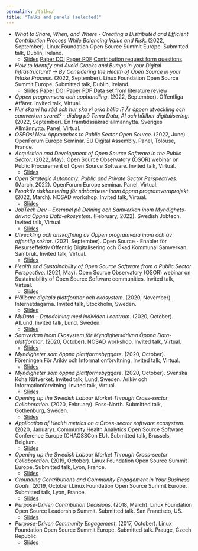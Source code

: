 ```yaml
---
permalink: /talks/
title: "Talks and panels (selected)"
---
```


* <i class="flag-icons  GB"></i> *What to Share, When, and Where - Creating a Distributed and Efficient Contribution Process While Balancing Value and Risk*. (2022, September). Linux Foundation Open Source Summit Europe. Submitted talk, Dublin, Ireland.
  - <i class="fa fa-file-pdf"></i> <a href="/assets/slides/OSS-Contribution-Strategies-OSSEU-Dublin-RI.pdf">Slides</a> <i class="ai ai-doi-square"></i> [Paper DOI](https://doi.org/10.1007/s10664-020-09855-2) <i class="fa fa-file-pdf"></i> [Paper PDF](https://arxiv.org/abs/2208.00047) <i class="ai ai-figshare"></i> [Contribution request form questions](https://doi.org/10.6084/m9.figshare.21104167)
* <i class="flag-icons  GB"></i> *How to Identify and Avoid Cracks and Bumps in your Digital Infrastructure? -> By Considering the Health of Open Source in your Intake Process*. (2022, September). Linux Foundation Open Source Summit Europe. Submitted talk, Dublin, Ireland.
  - <i class="fa fa-file-pdf"></i> <a href="/assets/slides/OSS-health-HASMOSS-OSSEU-Dublin-RI.pdf">Slides</a> <i class="ai ai-doi-square"></i> [Paper DOI](https://doi.org/10.1145/3555051.3555067) <i class="fa fa-file-pdf"></i> [Paper PDF](https://dl.acm.org/doi/pdf/10.1145/3555051.3555067) <i class="ai ai-figshare"></i> [Data set from literature review](https://doi.org/10.6084/m9.figshare.20137175)
* <i class="flag-icons SE"></i> *Öppen programvara och upphandling*. (2022, September). Offentliga Affärer. Invited talk, Virtual.
* <i class="flag-icons SE"></i> *Hur ska vi ha råd och hur ska vi orka hålla i? Är öppen utveckling och samverkan svaret? - dialog på Tema Data, AI och hållbar digitalisering*. (2022, September). En framtidssäkrad allmännytta. Sveriges Allmännytta. Panel, Virtual.
* <i class="flag-icons  GB"></i> *OSPOs! New Approaches to Public Sector Open Source*. (2022, June). OpenForum Europe Seminar. EU Digital Assembly. Panel, Tolouse, France.
* <i class="flag-icons  GB"></i> *Acquisition and Development of Open Source Software in the Public Sector*. (2022, May). Open Source Observatory (OSOR) webinar on Public Procurement of Open Source Software. Invited talk, Virtual.
  - <i class="fa fa-file-pdf"></i> <a href="/assets/slides/OSS-development-and-acquisition-OSOR-webinar.pdf">Slides</a>
* <i class="flag-icons  GB"></i> *Open Strategic Autonomy: Public and Private Sector Perspectives*. (March, 2022). OpenForum Europe seminar. Panel, Virtual.
* <i class="flag-icons SE"></i> *Proaktiv riskhantering för sårbarheter inom öppna programvaruprojekt*. (2022, March). NOSAD workshop. Invited talk, Virtual.
  - <i class="fa fa-file-pdf"></i> <a href="/assets/slides/OSS-health-NOSAD.pdf">Slides</a>
* <i class="flag-icons SE"></i> *JobTech Dev – Exempel på Delning och Samverkan inom Myndighets-drivna Öppna Data-ekosystem*. (February, 2022). Swedish Jobtech. Invited talk, Virtual.
  - <i class="fa fa-file-pdf"></i> <a href="/assets/slides/Swedish JobTech seminar.pdf">Slides</a>
* <i class="flag-icons SE"></i> *Utveckling och anskaffning av Öppen programvara inom och av offentlig sektor*. (2021, September). Open Source - Enabler för Resurseffektiv Offentlig Digitalisering och Ökad Kommunal Samverkan. Sambruk. Invited talk, Virtual.
  - <i class="fa fa-file-pdf"></i> <a href="/assets/slides/OSS-utveckling-och-anskaffning-no-OBS-Sambruk.pdf">Slides</a>
* <i class="flag-icons  GB"></i> *Health and Sustainability of Open Source Software from a Public Sector Perspective*. (2021, May). Open Source Observatory (OSOR) webinar on Sustainability of Open Source Software communities. Invited talk, Virtual.
  - <i class="fa fa-file-pdf"></i> <a href="/assets/slides/OSS-health-OSOR-no-obs.pdf">Slides</a>
* <i class="flag-icons SE"></i> *Hållbara digitala plattformar och ekosystem*. (2020, November). Internetdagarna. Invited talk, Stockholm, Sweden.
  - <i class="fa fa-file-pdf"></i> <a href="/assets/slides/Internetdagarna.pdf">Slides</a>
* <i class="flag-icons SE"></i> *MyData – Datadelning med individen i centrum*. (2020, October). AILund. Invited talk, Lund, Sweden.
  - <i class="fa fa-file-pdf"></i> <a href="/assets/slides/MyData">Slides</a>
* <i class="flag-icons SE"></i> *Samverkan inom Ekosystem för Myndighetsdrivna Öppna Data-plattformar*. (2020, October). NOSAD workshop. Invited talk, Virtual.
  - <i class="fa fa-file-pdf"></i> <a href="/assets/slides/Dataekosystem_presentation.pdf">Slides</a>
* <i class="flag-icons SE"></i> *Myndigheter som öppna plattformsbyggare*. (2020, October). Föreningen För Arikiv och Informationförvltning. Invited talk, Virtual.
  - <i class="fa fa-file-pdf"></i> <a href="/assets/slides/FAI.pdf">Slides</a>
* <i class="flag-icons SE"></i> *Myndigheter som öppna plattformsbyggare*. (2020, October). Svenska Koha Nätverket. Invited talk, Lund, Sweden. Arikiv och Informationförvltning. Invited talk, Virtual.
  - <i class="fa fa-file-pdf"></i> <a href="/assets/slides/FAI.pdf">Slides</a>
* <i class="flag-icons  GB"></i> *Opening up the Swedish Labour Market Through Cross-sector Collaboration*. (2020, February). Foss-North. Submitted talk, Gothenburg, Sweden.
  - <i class="fa fa-file-pdf"></i> <a href="/assets/slides/Fossnorth.pdf">Slides</a>
* <i class="flag-icons  GB"></i> *Application of Health metrics on a Cross-sector software ecosystem*. (2020, January). Community Health Analytics Open Source Software Conference Europe (CHAOSSCon EU). Submitted talk, Brussels, Belgium.
  - <i class="fa fa-file-pdf"></i> <a href="/assets/slides/ChaossCon2020.pdf">Slides</a>
* <i class="flag-icons  GB"></i> *Opening up the Swedish Labour Market Through Cross-sector Collaboration*. (2019, October). Linux Foundation Open Source Summit Europe. Submitted talk, Lyon, France.
  - <i class="fa fa-file-pdf"></i> <a href="/assets/slides/OSS_Public_Sector.pdf">Slides</a>
* <i class="flag-icons  GB"></i> *Grounding Contributions and Community Engagement in Your Business Goals*. (2019, October).Linux Foundation Open Source Summit Europe. Submitted talk, Lyon, France.
  - <i class="fa fa-file-pdf"></i> <a href="/assets/slides/OSSEU19_ThesisTalkFinal.pdf">Slides</a>
* <i class="flag-icons  GB"></i> *Purpose-Driven Contribution Decisions*. (2018, March). Linux Foundation Open Source Leadership Summit. Submitted talk. San Francisco, US.
  - <i class="fa fa-file-pdf"></i> <a href="/assets/slides/OSLS_Purpose-driven_Contribution_Decisionsnarv2.pdf">Slides</a>
* <i class="flag-icons  GB"></i> *Purpose-Driven Community Engagement*. (2017, October). Linux Foundation Open Source Summit Europe. Submitted talk. Prauge, Czech Republic.
  - <i class="fa fa-file-pdf"></i> <a href="/assets/slides/OSS EuropePDCV3NAR1023.pdf">Slides</a>
